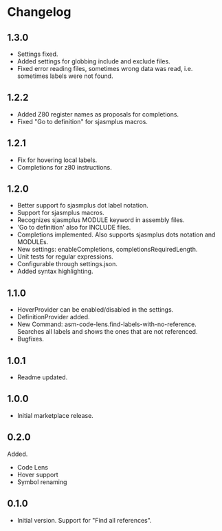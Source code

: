 # Changelog

## 1.3.0
- Settings fixed.
- Added settings for globbing include and exclude files.
- Fixed error reading files, sometimes wrong data was read, i.e. sometimes labels were not found.


## 1.2.2
- Added Z80 register names as proposals for completions.
- Fixed "Go to definition" for sjasmplus macros.


## 1.2.1
- Fix for hovering local labels.
- Completions for z80 instructions.


## 1.2.0
- Better support fo sjasmplus dot label notation.
- Support for sjasmplus macros.
- Recognizes sjasmplus MODULE keyword in assembly files.
- 'Go to definition' also for INCLUDE files.
- Completions implemented. Also supports sjasmplus dots notation and MODULEs.
- New settings: enableCompletions, completionsRequiredLength.
- Unit tests for regular expressions.
- Configurable through settings.json.
- Added syntax highlighting.


## 1.1.0
- HoverProvider can be enabled/disabled in the settings.
- DefinitionProvider added.
- New Command: asm-code-lens.find-labels-with-no-reference. Searches all labels and shows the ones that are not referenced.
- Bugfixes.


## 1.0.1
- Readme updated.


## 1.0.0
- Initial marketplace release.


## 0.2.0
Added.
- Code Lens
- Hover support
- Symbol renaming


## 0.1.0
- Initial version. Support for "Find all references".

